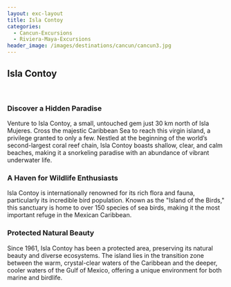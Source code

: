 ```yaml
---
layout: exc-layout
title: Isla Contoy
categories:
  - Cancun-Excursions
  - Riviera-Maya-Excursions
header_image: /images/destinations/cancun/cancun3.jpg
---
```

## Isla Contoy  
&nbsp;  

### Discover a Hidden Paradise

Venture to Isla Contoy, a small, untouched gem just 30 km north of Isla Mujeres. Cross the majestic Caribbean Sea to reach this virgin island, a privilege granted to only a few. Nestled at the beginning of the world’s second-largest coral reef chain, Isla Contoy boasts shallow, clear, and calm beaches, making it a snorkeling paradise with an abundance of vibrant underwater life.

### A Haven for Wildlife Enthusiasts

Isla Contoy is internationally renowned for its rich flora and fauna, particularly its incredible bird population. Known as the "Island of the Birds," this sanctuary is home to over 150 species of sea birds, making it the most important refuge in the Mexican Caribbean.  

### Protected Natural Beauty

Since 1961, Isla Contoy has been a protected area, preserving its natural beauty and diverse ecosystems. The island lies in the transition zone between the warm, crystal-clear waters of the Caribbean and the deeper, cooler waters of the Gulf of Mexico, offering a unique environment for both marine and birdlife. 
